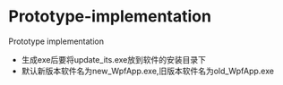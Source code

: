 # Prototype-implementation
Prototype implementation
- 生成exe后要将update_its.exe放到软件的安装目录下
- 默认新版本软件名为new_WpfApp.exe,旧版本软件名为old_WpfApp.exe
